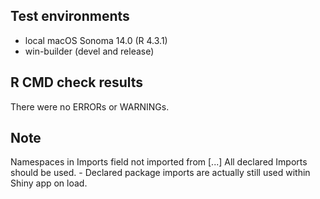 ## Test environments
* local macOS Sonoma 14.0 (R 4.3.1)
* win-builder (devel and release)

## R CMD check results
There were no ERRORs or WARNINGs. 

## Note
Namespaces in Imports field not imported from [...] All declared Imports should be used. - Declared package imports are actually still used within Shiny app on load.